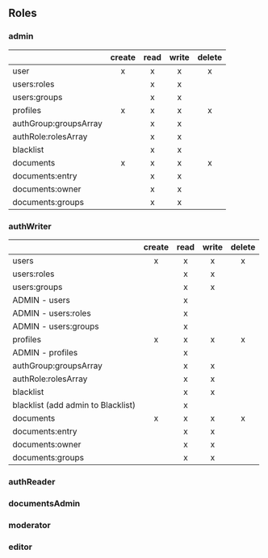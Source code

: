 ## Roles

### admin
|                       | ****create**** | ****read**** | ****write**** | ****delete**** |
|-----------------------|:--------------:|:------------:|:-------------:|:--------------:|
| user                  | x              | x            | x             | x              |
| users:roles           |                | x            | x             |                |
| users:groups          |                | x            | x             |                |
| profiles              | x              | x            | x             | x              |
| authGroup:groupsArray |                | x            | x             |                |
| authRole:rolesArray   |                | x            | x             |                |
| blacklist             |                | x            | x             |                |
| documents             | x              | x            | x             | x              |
| documents:entry       |                | x            | x             |                |
| documents:owner       |                | x            | x             |                |
| documents:groups      |                | x            | x             |                |



### authWriter

|                                      | **create** | **read** | **write** | **delete** |
|--------------------------------------|:----------:|:--------:|:---------:|:----------:|
| users                                | x          | x        | x         | x          |
| users:roles                          |            | x        | x         |            |
| users:groups                         |            | x        | x         |            |
| ADMIN \- users                       |            | x        |           |            |
| ADMIN \- users:roles                 |            | x        |           |            |
| ADMIN \- users:groups                |            | x        |           |            |
| profiles                             | x          | x        | x         | x          |
| ADMIN \- profiles                    |            | x        |           |            |
| authGroup:groupsArray                |            | x        | x         |            |
| authRole:rolesArray                  |            | x        | x         |            |
| blacklist                            |            | x        | x         |            |
| blacklist \(add admin to Blacklist\) |            | x        |           |            |
| documents                            | x          | x        | x         | x          |
| documents:entry                      |            | x        | x         |            |
| documents:owner                      |            | x        | x         |            |
| documents:groups                     |            | x        | x         |            |



### authReader


### documentsAdmin


### moderator


### editor